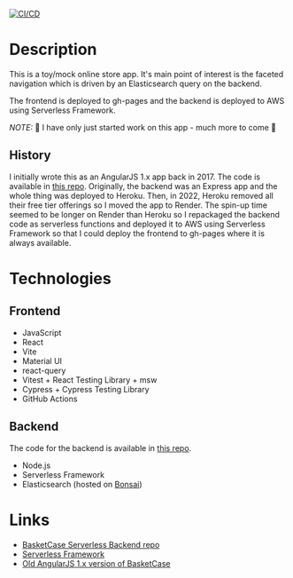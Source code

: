 [![CI/CD](https://github.com/taylorjg/basketcase-react/actions/workflows/ci.yml/badge.svg)](https://github.com/taylorjg/basketcase-react/actions/workflows/ci.yml)

# Description

This is a toy/mock online store app. It's main point of interest is the faceted navigation
which is driven by an Elasticsearch query on the backend.

The frontend is deployed to gh-pages and the backend is deployed to AWS using Serverless Framework.

*NOTE:* :construction: I have only just started work on this app - much more to come :construction:

## History

I initially wrote this as an AngularJS 1.x app back in 2017. The code is available in [this repo](https://github.com/taylorjg/BasketCase). Originally, the backend was an Express app and the whole thing was deployed to Heroku. Then, in 2022, Heroku removed all their free tier offerings so I moved the app to Render. The spin-up time seemed to be longer on Render than Heroku so I repackaged the backend code as
serverless functions and deployed it to AWS using Serverless Framework so that I could deploy the frontend
to gh-pages where it is always available.

# Technologies

## Frontend

* JavaScript
* React
* Vite
* Material UI
* react-query
* Vitest + React Testing Library + msw
* Cypress + Cypress Testing Library
* GitHub Actions

## Backend

The code for the backend is available in [this repo](https://github.com/taylorjg/basketcase-serverless).

* Node.js
* Serverless Framework
* Elasticsearch (hosted on [Bonsai](https://bonsai.io/))

# Links

* [BasketCase Serverless Backend repo](https://github.com/taylorjg/basketcase-serverless)
* [Serverless Framework](https://www.serverless.com/)
* [Old AngularJS 1.x version of BasketCase](https://github.com/taylorjg/BasketCase)
